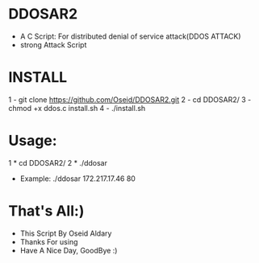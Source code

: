 # DDOSAR2
 * A C Script: For distributed denial of service attack(DDOS ATTACK)
 * strong Attack Script

# INSTALL 

1 - git clone https://github.com/Oseid/DDOSAR2.git
2 - cd DDOSAR2/
3 - chmod +x ddos.c install.sh
4 - ./install.sh

# Usage:
 1 * cd DDOSAR2/
 2 * ./ddosar <targetIP> <PORT>

  - Example:
     ./ddosar 172.217.17.46 80


# That's All:)
 - This Script By Oseid Aldary
 - Thanks For using
 - Have A Nice Day, GoodBye :)

